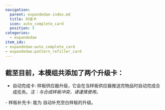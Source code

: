 ```yaml
---
navigation:
  parent: expandedae-index.md
  title: 升级卡
  icon: auto_complete_card
  position: 5
categories:
  - expandedae
item_ids:
- expandedae:auto_complete_card
- expandedae:pattern_refiller_card
---
```


## 截至目前，本模组共添加了两个升级卡：
- 自动完成卡: 样板供应器升级，它会在当样板供应器推送完物品时自动完成合成任务。*注：与合成样板冲突，请谨慎使用。* 
<ItemImage id="auto_complete_card" />
- 样板补充卡: 能为 <ItemLink id="ae2wtlib:wireless_universal_terminal" /> 自动补充空白样板的升级。
<ItemImage id="pattern_refiller_card" />